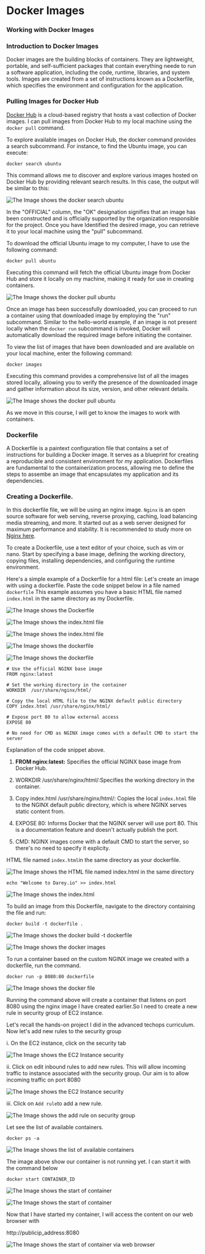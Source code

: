# Docker Images

### Working with Docker Images

### Introduction to Docker Images

Docker images are the building blocks of containers. They are lightweight, portable, and self-sufficient packages that contain everything neede to run a software application, including the code, runtime, libraries, and system tools. Images are created from a set of instructions known as a Dockerfile, which specifies the environment and configuration for the application.

### Pulling Images for Docker Hub

[Docker Hub](https://hub.docker.com/) is a cloud-based registry that hosts a vast collection of Docker images. I can pull images from Docker Hub to my local machine using the `docker pull` command.

To explore available images on Docker Hub, the docker command provides a search subcommand. For instance, to find the Ubuntu image, you can execute:

```
docker search ubuntu
```

This command allows me to discover and explore various images hosted on Docker Hub by providing relevant search results. In this case, the output will be similar to this:

![The Image shows the docker search ubuntu](image/images/sudo-docker-search-ubuntu.png)

In the "OFFICIAL" column, the "OK" designation signifies that an image has been constructed and is officially supported by the organization responsible for the project. Once you have Identified the desired image, you can retrieve it to your local machine using the "pull" subcommand.

To download the official Ubuntu image to my computer, I have to use the following command:

```
docker pull ubuntu
```
Executing this command will fetch the official Ubuntu image from Docker Hub and store it locally on my machine, making it ready for use in creating containers.

![The Image shows the docker pull ubuntu](image/images/sudo-docker-pull-ubuntu.png)

Once an image has been successfully downloaded, you can proceed to run a container using that downloaded image by employing the "run" subcommand. Similar to the hello-world example, if an image is not present locally when the `docker run` subcommand is invoked, Docker will automatically download the required image before initiating the container.

To view the list of images that have been downloaded and are available on your local machine, enter the following command:

```
docker images
```
Executing this command provides a comprehensive list of all the images stored locally, allowing you to verify the presence of the downloaded image and gather information about its size, version, and other relevant details.

![The Image shows the docker pull ubuntu](image/images/sudo-docker-images.png)

As we move in this course, I will get to know the images to work with containers.

### Dockerfile

A Dockerfile is a paintext configuration file that contains a set of instructions for building a Docker image. It serves as a blueprint for creating a reproducible and consistent environment for my application. Dockerfiles are fundamental to the containerization process, allowing me to define the steps to assembe an image that encapsulates my application and its dependencies.

### Creating a Dockerfile.

In this dockerfile file, we will be using an nginx image. `Nginx` is an open source software for web serving, reverse proxying, caching, load balancing media streaming, and more. It started out as a web server designed for maximum performance and stability. It is recommended to study more on [Nginx here](https://www.f5.com/glossary).

To create a Dockerfile, use a text editor of your choice, such as vim or nano. Start by specifying a base image, defining the working directory, copying files, installing dependencies, and configuring the runtime environment.

Here's a simple example of a Dockerfile for a html file: Let's create an image with using a dockerfile. Paste the code snippet below in a file named `dockerfile` This example assumes you have a basic HTML file named `index.html` in the same directory as my Dockerfile.


![The Image shows the Dockerfile](image/images/mkdir-docker-file.png)

![The Image shows the index.html file](image/images/index-htmlfile1.png)

![The Image shows the index.html file](image/images/index-htmlfile2.png)

![The Image shows the dockerfile](image/images/sudo-nano-dockerfile1.png)

![The Image shows the dockerfile](image/images/sudo-nano-dockerfile2.png)


```
# Use the official NGINX base image
FROM nginx:latest

# Set the working directory in the container
WORKDIR  /usr/share/nginx/html/

# Copy the local HTML file to the NGINX default public directory
COPY index.html /usr/share/nginx/html/

# Expose port 80 to allow external access
EXPOSE 80

# No need for CMD as NGINX image comes with a default CMD to start the server
```

Explanation of the code snippet above.

1. **FROM nginx:latest:** Specifies the official NGINX base image from Docker Hub.

2. WORKDIR /usr/share/nginx/html/:Specifies the 
working directory in the container.

3. Copy index.html /usr/share/nginx/html/: Copies the local `index.html` file to the NGINX default public directory, which is where NGINX serves static content from.

4. EXPOSE 80: Informs Docker that the NGINX server will use port 80. This is a documentation feature and doesn't actually publish the port.

5. CMD: NGINX images come with a default CMD to start the server, so there's no need to specify it explicity.

HTML file named `index.html`in the same directory as your dockerfile.

![The Image shows the HTML file named index.html in the same directory](image/images/dockerfile&index-html-directory.png)

```
echo "Welcome to Darey.io" >> index.html
```
![The Image shows the index.html](image/images/echo-index-html.png)

To build an image from this Dockerfile, navigate to the directory containing the file and run:

```
docker build -t dockerfile .
```

![The Image shows the docker build -t dockerfile](image/images/sudo-docker-build-dockerfile.png)

![The Image shows the docker images](image/images/docker-images.png)

To run a container based on the custom NGINX image we created with a dockerfile, run the command.

```
docker run -p 8080:80 dockerfile
```

![The Image shows the docker file](image/images/sudo-run-dockerfile.png)

Running the command above will create a container that listens on port 8080 using the nginx image I have created earlier.So I need to create a new rule in security group of EC2 instance.

Let's recall the hands-on project I did in the advanced techops curriculum. Now let's add new rules to the security group

i. On the EC2 instance, click on the security tab

![The Image shows the EC2 Instance security](image/images/ec2-instance-security-tab.png)


ii. Click on edit inbound rules to add new rules. This will allow incoming traffic to instance associated with the security group. Our aim is to allow incoming traffic on port 8080

![The Image shows the EC2 Instance security](image/images/inbound-rule-security-group.png)


iii. Click on `Add rule`to add a new rule.

![The Image shows the add rule on security group](image/images/security-group-add-rule.png)

Let see the list of available containers.

```
docker ps -a
```

![The Image shows the list of available containers](image/images/docker-ps-a.png)

The image above show our container is not running yet. I can start it with the command below

```
docker start CONTAINER_ID
```

 ![The Image shows the start of container](image/images/docker-start-container_id1.png)

 ![The Image shows the start of container](image/images/docker-ps-a1.png)


Now that I have started my container, I will access the content on our web browser with

http://publicip_address:8080


![The Image shows the start of container via web browser](image/images/start-container-web-browser.png)



